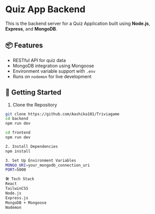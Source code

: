 # Quiz App Backend

This is the backend server for a Quiz Application built using **Node.js**, **Express**, and **MongoDB**.

## 📦 Features

- RESTful API for quiz data
- MongoDB integration using Mongoose
- Environment variable support with `.env`
- Runs on `nodemon` for live development

## 🚀 Getting Started

1. Clone the Repository

```bash
git clone https://github.com/Aashika101/Triviagame
cd backend
npm run dev

cd frontend
npm run dev

2. Install Dependencies
npm install

3. Set Up Environment Variables
MONGO_URI=your_mongodb_connection_uri
PORT=5000

🛠️ Tech Stack
React
TailwinCSS
Node.js
Express.js
MongoDB + Mongoose
Nodemon
